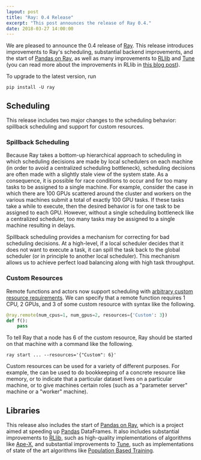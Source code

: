```yaml
---
layout: post
title: "Ray: 0.4 Release"
excerpt: "This post announces the release of Ray 0.4."
date: 2018-03-27 14:00:00
---
```


We are pleased to announce the 0.4 release of [Ray][1]. This release introduces
improvements to Ray's scheduling, substantial backend improvements, and the
start of [Pandas on Ray][2], as well as many improvements to [RLlib][3] and
[Tune][4] (you can read more about the improvements in RLlib in [this blog
post][5]).

To upgrade to the latest version, run

```
pip install -U ray
```

## Scheduling

This release includes two major changes to the scheduling behavior: spillback
scheduling and support for custom resources.

### Spillback Scheduling

Because Ray takes a bottom-up hierarchical approach to scheduling in which
scheduling decisions are made by local schedulers on each machine (in order to
avoid a centralized scheduling bottleneck), scheduling decisions are often made
with a slightly stale view of the system state. As a consequence, it is possible
for race conditions to occur and for too many tasks to be assigned to a single
machine. For example, consider the case in which there are 100 GPUs scattered
around the cluster and workers on the various machines submit a total of exactly
100 GPU tasks. If these tasks take a while to execute, then the desired behavior
is for one task to be assigned to each GPU. However, without a single scheduling
bottleneck like a centralized scheduler, too many tasks may be assigned to a
single machine resulting in delays.

Spillback scheduling provides a mechanism for correcting for bad scheduling
decisions. At a high-level, if a local scheduler decides that it does not want
to execute a task, it can spill the task back to the global scheduler (or in
principle to another local scheduler). This mechanism allows us to achieve
perfect load balancing along with high task throughput.

### Custom Resources

Remote functions and actors now support scheduling with [arbitrary custom
resource requirements][6]. We can specify that a remote function requires 1 CPU, 2
GPUs, and 3 of some custom resource with syntax like the following.

```python
@ray.remote(num_cpus=1, num_gpus=2, resources={'Custom': 3})
def f():
    pass
```

To tell Ray that a node has 6 of the custom resource, Ray should be started on
that machine with a command like the following.

```
ray start ... --resources='{"Custom": 6}'
```

Custom resources can be used for a variety of different purposes. For example,
the can be used to do bookkeeping of a concrete resource like memory, or to
indicate that a particular dataset lives on a particular machine, or to give
machines certain roles (such as a "parameter server" machine or a "worker"
machine).

## Libraries

This release also includes the start of [Pandas on Ray][2], which is a project
aimed at speeding up [Pandas][7] DataFrames. It also includes substantial
improvements to [RLlib][3], such as high-quality implementations of algorithms
like [Ape-X][8], and substantial improvements to [Tune][4], such as
implementations of state of the art algorithms like [Population Based
Training][9].

[1]: https://github.com/ray-project/ray
[2]: https://rise.cs.berkeley.edu/blog/pandas-on-ray/
[3]: http://ray.readthedocs.io/en/latest/rllib.html
[4]: http://ray.readthedocs.io/en/latest/tune.html
[5]: https://rise.cs.berkeley.edu/blog/distributed-policy-optimizers-for-scalable-and-reproducible-deep-rl/
[6]: http://ray.readthedocs.io/en/latest/resources.html
[7]: https://pandas.pydata.org/
[8]: https://arxiv.org/abs/1803.00933
[9]: http://ray.readthedocs.io/en/latest/pbt.html
